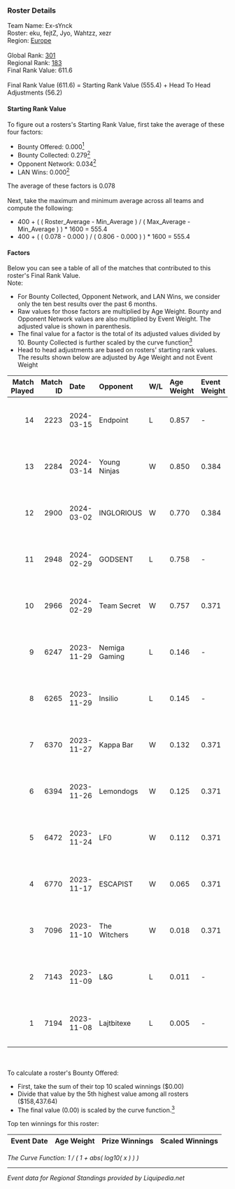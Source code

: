 ### Roster Details<br />
Team Name: Ex-sYnck<br />
Roster: eku, fejtZ, Jyo, Wahtzz, xezr<br />
Region: [Europe]( ../standings_europe.md)<br />
<br />
Global Rank: [301](../standings_global.md)<br />
Regional Rank: [183]( ../standings_europe.md)<br />
Final Rank Value:  611.6<br />
<br />
Final Rank Value (611.6) = Starting Rank Value (555.4) + Head To Head Adjustments (56.2)<br />

#### Starting Rank Value<br />
To figure out a rosters's Starting Rank Value, first take the average of these four factors:<br />
- Bounty Offered: 0.000[<sup>1</sup>](#table2)
- Bounty Collected: 0.279[<sup>2</sup>](#table1)
- Opponent Network: 0.034[<sup>2</sup>](#table1)
- LAN Wins: 0.000[<sup>2</sup>](#table1)

The average of these factors is 0.078<br />
<br />
Next, take the maximum and minimum average across all teams and compute the following:<br />
- 400 + ( ( Roster_Average - Min_Average ) / ( Max_Average - Min_Average ) ) * 1600 = 555.4
- 400 + ( ( 0.078 - 0.000 ) / ( 0.806 - 0.000 ) ) * 1600 = 555.4


#### Factors<br />
Below you can see a table of all of the matches that contributed to this roster's Final Rank Value.<br />
Note:<br />

- For Bounty Collected, Opponent Network, and LAN Wins, we consider only the ten best results over the past 6 months.
- Raw values for those factors are multiplied by Age Weight. Bounty and Opponent Network values are also multiplied by Event Weight. The adjusted value is shown in parenthesis.
- The final value for a factor is the total of its adjusted values divided by 10. Bounty Collected is further scaled by the curve function[<sup>3</sup>](#curveFunction)
- Head to head adjustments are based on rosters' starting rank values. The results shown below are adjusted by Age Weight and not Event Weight
<span id="table1"></span><br />


| Match Played | Match ID | Date       | Opponent      | W/L | Age Weight | Event Weight | Bounty Collected | Opponent Network | LAN Wins      | H2H Adj. | Roster                        |
| -: | -: | :- | :- | :- | :- | :- | :- | :- | :- | -: | :- |
|           14 |     2223 | 2024-03-15 | Endpoint      | L   | 0.857      | -            | -                | -                | -             |    -5.39 | eku, fejtZ, Jyo, Wahtzz, xezr |
|           13 |     2284 | 2024-03-14 | Young Ninjas  | W   | 0.850      | 0.384        | 0.074 (0.024)    | 0.338 (0.110)    | false (0.000) |    23.72 | eku, fejtZ, Jyo, Wahtzz, xezr |
|           12 |     2900 | 2024-03-02 | INGLORIOUS    | W   | 0.770      | 0.384        | 0.005 (0.001)    | 0.358 (0.106)    | false (0.000) |    19.54 | eku, fejtZ, Jyo, Wahtzz, xezr |
|           11 |     2948 | 2024-02-29 | GODSENT       | L   | 0.758      | -            | -                | -                | -             |    -5.42 | eku, fejtZ, Jyo, Wahtzz, xezr |
|           10 |     2966 | 2024-02-29 | Team Secret   | W   | 0.757      | 0.371        | 0.000 (0.000)    | 0.368 (0.104)    | false (0.000) |    16.20 | eku, fejtZ, Jyo, Wahtzz, xezr |
|            9 |     6247 | 2023-11-29 | Nemiga Gaming | L   | 0.146      | -            | -                | -                | -             |    -0.07 | eku, fejtZ, Jyo, Wahtzz, xezr |
|            8 |     6265 | 2023-11-29 | Insilio       | L   | 0.145      | -            | -                | -                | -             |    -0.56 | eku, fejtZ, Jyo, Wahtzz, xezr |
|            7 |     6370 | 2023-11-27 | Kappa Bar     | W   | 0.132      | 0.371        | 0.002 (0.000)    | 0.149 (0.007)    | false (0.000) |     2.74 | eku, fejtZ, Jyo, Wahtzz, xezr |
|            6 |     6394 | 2023-11-26 | Lemondogs     | W   | 0.125      | 0.371        | 0.000 (0.000)    | 0.252 (0.012)    | false (0.000) |     2.07 | eku, fejtZ, Jyo, Wahtzz, xezr |
|            5 |     6472 | 2023-11-24 | LF0           | W   | 0.112      | 0.371        | 0.006 (0.000)    | 0.026 (0.001)    | false (0.000) |     2.19 | eku, fejtZ, Jyo, Wahtzz, xezr |
|            4 |     6770 | 2023-11-17 | ESCAPIST      | W   | 0.065      | 0.371        | 0.000 (0.000)    | 0.013 (0.000)    | false (0.000) |     0.99 | eku, fejtZ, Jyo, Wahtzz, xezr |
|            3 |     7096 | 2023-11-10 | The Witchers  | W   | 0.018      | 0.371        | 0.035 (0.000)    | 0.158 (0.001)    | false (0.000) |     0.44 | eku, fejtZ, Jyo, Wahtzz, xezr |
|            2 |     7143 | 2023-11-09 | L&G           | L   | 0.011      | -            | -                | -                | -             |    -0.18 | eku, fejtZ, Jyo, Wahtzz, xezr |
|            1 |     7194 | 2023-11-08 | Lajtbitexe    | L   | 0.005      | -            | -                | -                | -             |    -0.08 | eku, fejtZ, Jyo, Wahtzz, xezr |

<br />
<span id="table2"></span><br />
To calculate a roster's Bounty Offered:<br />

- First, take the sum of their top 10 scaled winnings ($0.00)
- Divide that value by the 5th highest value among all rosters ($158,437.64)
- The final value (0.00) is scaled by the curve function.[<sup>3</sup>](#curveFunction)

Top ten winnings for this roster:<br />

| Event Date | Age Weight | Prize Winnings | Scaled Winnings |
| :- | -: | :- | :- |


<span id="curveFunction"></span>_The Curve Function: 1 / ( 1 + abs( log10( x ) ) )_<br />

---
_Event data for Regional Standings provided by Liquipedia.net_<br />
